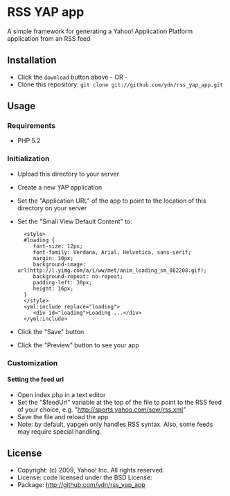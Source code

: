 # RSS YAP app

A simple framework for generating a Yahoo! Application Platform application from an RSS feed

## Installation

* Click the `download` button above - OR - 
* Clone this repository: `git clone git://github.com/ydn/rss_yap_app.git`

## Usage

### Requirements

* PHP 5.2

### Initialization

* Upload this directory to your server
* Create a new YAP application
* Set the "Application URL" of the app to point to the location of this directory on your server
* Set the "Small View Default Content" to:

        <style>
        #loading {
           font-size: 12px;
           font-family: Verdana, Arial, Helvetica, sans-serif;
           margin: 10px;
           background-image: url(http://l.yimg.com/a/i/ww/met/anim_loading_sm_082208.gif);
           background-repeat: no-repeat;
           padding-left: 30px;
           height: 16px;
        }
        </style>
        <yml:include replace="loading">
           <div id="loading">Loading ...</div>
        </yml:include>   
        
* Click the "Save" button
* Click the "Preview" button to see your app

### Customization

#### Setting the feed url

* Open index.php in a text editor
* Set the "$feedUrl" variable at the top of the file to point to the RSS feed of your choice, e.g. "http://sports.yahoo.com/sow/rss.xml"
* Save the file and reload the app
* Note: by default, yapgen only handles RSS syntax.  Also, some feeds may require special handling.

## License

* Copyright: (c) 2009, Yahoo! Inc. All rights reserved.
* License: code licensed under the BSD License:
* Package: http://github.com/ydn/rss_yap_app
